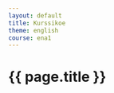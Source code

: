 ```yaml
---
layout: default
title: Kurssikoe
theme: english
course: ena1
---
```


<div class="container">
<div class="header-row">
<div class="main-header">
<h1>{{ page.title }}</h1>
</div>
</div>
<div class="content-row">
<div class="main-content">

</div>
</div>
</div>
